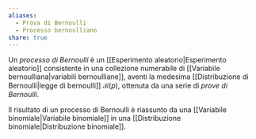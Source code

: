 ```yaml
---
aliases:
  - Prova di Bernoulli
  - Processo bernoulliano
share: true
---
```


Un *processo di Bernoulli* è un [[Esperimento aleatorio|Esperimento aleatorio]] consistente in una collezione numerabile di [[Variabile bernoulliana|variabili bernoulliane]], aventi la medesima [[Distribuzione di Bernoulli|legge di bernoulli]] $\mathcal{B}(p)$, ottenuta da una serie di *prove di Bernoulli*.

Il risultato di un processo di Bernoulli è riassunto da una [[Variabile binomiale|Variabile binomiale]] in una [[Distribuzione binomiale|Distribuzione binomiale]].